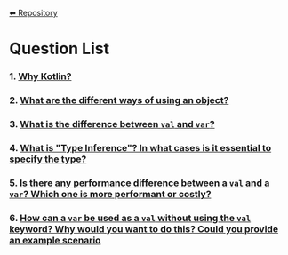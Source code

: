 [⬅ Repository](./README.md)

# Question List
  ### 1. [Why Kotlin?](https://github.com/bengisusaahin/KotlinInterviewQuestions#1--why-kotlin)
  ### 2. [What are the different ways of using an object?](https://github.com/bengisusaahin/KotlinInterviewQuestions#2--what-are-the-different-ways-of-using-an-object)
  ### 3. [What is the difference between `val` and `var`?](https://github.com/bengisusaahin/KotlinInterviewQuestions#3--what-is-the-difference-between-val-and-var)
  ### 4. [What is "Type Inference"? In what cases is it essential to specify the type?](https://github.com/bengisusaahin/KotlinInterviewQuestions#4--what-is-type-inference-in-what-cases-is-it-essential-to-specify-the-type)
  ### 5. [Is there any performance difference between a `val` and a `var`? Which one is more performant or costly?](https://github.com/bengisusaahin/KotlinInterviewQuestions#5--is-there-any-performance-difference-between-a-val-and-a-var-which-one-is-more-performant-or-costly)
  ### 6. [How can a `var` be used as a `val` without using the `val` keyword? Why would you want to do this? Could you provide an example scenario](https://github.com/bengisusaahin/KotlinInterviewQuestions#6--how-can-a-var-be-used-as-a-val-without-using-the-val-keyword-why-would-you-want-to-do-this-could-you-provide-an-example-scenario)



